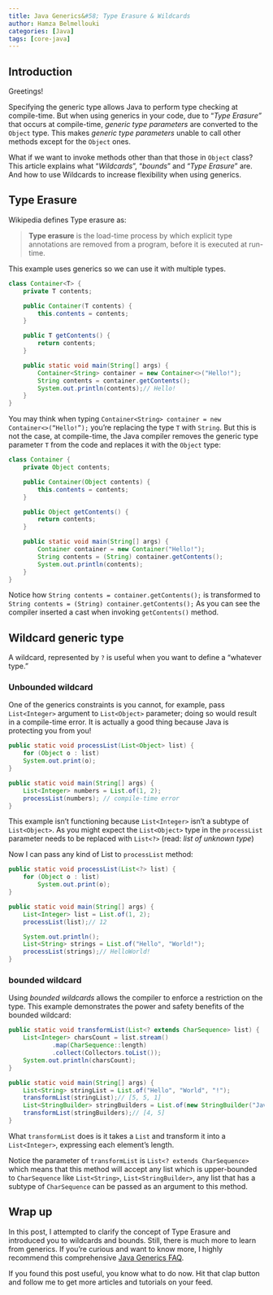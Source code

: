 ```yaml
---
title: Java Generics&#58; Type Erasure & Wildcards
author: Hamza Belmellouki
categories: [Java]
tags: [core-java]
---  
```


## Introduction

Greetings!

Specifying the generic type allows Java to perform type checking at compile-time. But when using generics in your code, due to “*Type Erasure”* that occurs at compile-time, *generic type parameters* are converted to the `Object` type. This makes *generic* *type parameters* unable to call other methods except for the `Object` ones.

What if we want to invoke methods other than that those in `Object` class? This article explains what “*Wildcards*”, “*bounds*” and “*Type Erasure*” are. And how to use Wildcards to increase flexibility when using generics.

## Type Erasure

Wikipedia defines Type erasure as:
> **Type erasure** is the load-time process by which explicit type annotations are removed from a program, before it is executed at run-time.

This example uses generics so we can use it with multiple types.

```java
class Container<T> {
    private T contents;

    public Container(T contents) {
        this.contents = contents;
    }

    public T getContents() {
        return contents;
    }

    public static void main(String[] args) {
        Container<String> container = new Container<>("Hello!");
        String contents = container.getContents();
        System.out.println(contents);// Hello!
    }
}
```

You may think when typing `Container<String> container = new Container<>(“Hello!”);` you’re replacing the type `T` with `String`. But this is not the case, at compile-time, the Java compiler removes the generic type parameter `T` from the code and replaces it with the `Object` type:
```java
class Container {
    private Object contents;

    public Container(Object contents) {
        this.contents = contents;
    }

    public Object getContents() {
        return contents;
    }

    public static void main(String[] args) {
        Container container = new Container("Hello!");
        String contents = (String) container.getContents();
        System.out.println(contents);
    }
}
```

Notice how `String contents = container.getContents();` is transformed to `String contents = (String) container.getContents();` As you can see the compiler inserted a cast when invoking `getContents()` method.

## Wildcard generic type

A wildcard, represented by `?` is useful when you want to define a “whatever type.”

### Unbounded wildcard

One of the generics constraints is you cannot, for example, pass `List<Integer>` argument to `List<Object>` parameter; doing so would result in a compile-time error. It is actually a good thing because Java is protecting you from you!

```java
public static void processList(List<Object> list) {
    for (Object o : list)
    System.out.print(o);
}

public static void main(String[] args) {
    List<Integer> numbers = List.of(1, 2);
    processList(numbers); // compile-time error
}
```
This example isn’t functioning because `List<Integer>` isn’t a subtype of `List<Object>`. As you might expect the `List<Object>` type in the `processList` parameter needs to be replaced with `List<?>` (read: *list of unknown type*)

Now I can pass any kind of List to `processList` method:

```java
public static void processList(List<?> list) {
    for (Object o : list)
        System.out.print(o);
}

public static void main(String[] args) {
    List<Integer> list = List.of(1, 2);
    processList(list);// 12

    System.out.println();
    List<String> strings = List.of("Hello", "World!");
    processList(strings);// HelloWorld!
}
```

### bounded wildcard

Using *bounded* *wildcards* allows the compiler to enforce a restriction on the type. This example demonstrates the power and safety benefits of the bounded wildcard:

```java
public static void transformList(List<? extends CharSequence> list) {
    List<Integer> charsCount = list.stream()
            .map(CharSequence::length)
            .collect(Collectors.toList());
    System.out.println(charsCount);
}

public static void main(String[] args) {
    List<String> stringList = List.of("Hello", "World", "!");
    transformList(stringList);// [5, 5, 1]
    List<StringBuilder> stringBuilders = List.of(new StringBuilder("Java"), new StringBuilder("Rocks"));
    transformList(stringBuilders);// [4, 5]
}
```

What `transformList` does is it takes a `List` and transform it into a `List<Integer>`, expressing each element’s length.

Notice the parameter of `transformList` is `List<? extends CharSequence>` which means that this method will accept any list which is upper-bounded to `CharSequence` like `List<String>`, `List<StringBuilder>`, any list that has a subtype of `CharSequence` can be passed as an argument to this method.

## Wrap up

In this post, I attempted to clarify the concept of Type Erasure and introduced you to wildcards and bounds. Still, there is much more to learn from generics. If you’re curious and want to know more, I highly recommend this comprehensive [Java Generics FAQ](http://www.angelikalanger.com/GenericsFAQ/JavaGenericsFAQ.html).

If you found this post useful, you know what to do now. Hit that clap button and follow me to get more articles and tutorials on your feed.
